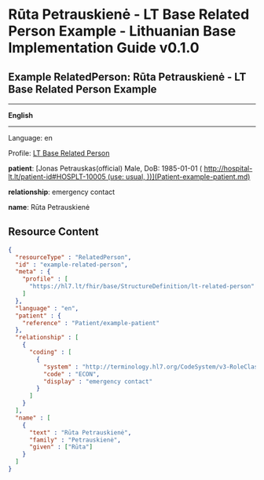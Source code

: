 # Rūta Petrauskienė - LT Base Related Person Example - Lithuanian Base Implementation Guide v0.1.0

## Example RelatedPerson: Rūta Petrauskienė - LT Base Related Person Example

-------

**English**

-------

Language: en

Profile: [LT Base Related Person](StructureDefinition-lt-related-person.md)

**patient**: [Jonas Petrauskas(official) Male, DoB: 1985-01-01 ( http://hospital-lt.lt/patient-id#HOSPLT-10005 (use: usual, ))](Patient-example-patient.md)

**relationship**: emergency contact

**name**: Rūta Petrauskienė



## Resource Content

```json
{
  "resourceType" : "RelatedPerson",
  "id" : "example-related-person",
  "meta" : {
    "profile" : [
      "https://hl7.lt/fhir/base/StructureDefinition/lt-related-person"
    ]
  },
  "language" : "en",
  "patient" : {
    "reference" : "Patient/example-patient"
  },
  "relationship" : [
    {
      "coding" : [
        {
          "system" : "http://terminology.hl7.org/CodeSystem/v3-RoleClass",
          "code" : "ECON",
          "display" : "emergency contact"
        }
      ]
    }
  ],
  "name" : [
    {
      "text" : "Rūta Petrauskienė",
      "family" : "Petrauskienė",
      "given" : ["Rūta"]
    }
  ]
}

```
